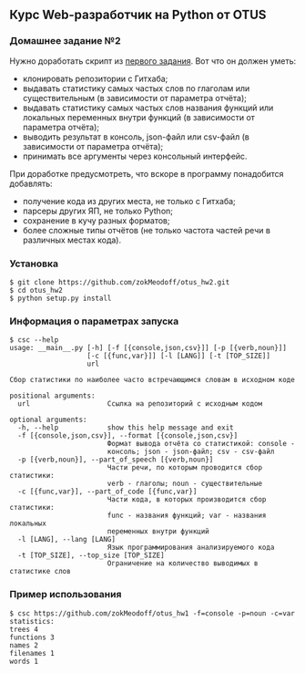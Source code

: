 ## **Курс Web-разработчик на Python от OTUS**

### **Домашнее задание №2**

Нужно доработать скрипт из [первого задания](https://github.com/zokMeodoff/otus_hw1). Вот что он должен уметь:
* клонировать репозитории с Гитхаба;
* выдавать статистику самых частых слов по глаголам или существительным (в зависимости от параметра отчёта);
* выдавать статистику самых частых слов названия функций или локальных переменных внутри функций (в зависимости от параметра отчёта);
* выводить результат в консоль, json-файл или csv-файл (в зависимости от параметра отчёта);
* принимать все аргументы через консольный интерфейс.

При доработке предусмотреть, что вскоре в программу понадобится добавлять:
* получение кода из других места, не только с Гитхаба;
* парсеры других ЯП, не только Python;
* сохранение в кучу разных форматов;
* более сложные типы отчётов (не только частота частей речи в различных местах кода).

### Установка

```консоль
$ git clone https://github.com/zokMeodoff/otus_hw2.git
$ cd otus_hw2
$ python setup.py install
```

### Информация о параметрах запуска

```консоль
$ csc --help
usage: __main__.py [-h] [-f [{console,json,csv}]] [-p [{verb,noun}]]
                   [-c [{func,var}]] [-l [LANG]] [-t [TOP_SIZE]]
                   url

Сбор статистики по наиболее часто встречающимся словам в исходном коде

positional arguments:
  url                   Ссылка на репозиторий с исходным кодом

optional arguments:
  -h, --help            show this help message and exit
  -f [{console,json,csv}], --format [{console,json,csv}]
                        Формат вывода отчёта со статистикой: console -
                        консоль; json - json-файл; csv - csv-файл
  -p [{verb,noun}], --part_of_speech [{verb,noun}]
                        Части речи, по которым проводится сбор статистики:
                        verb - глаголы; noun - существительные
  -c [{func,var}], --part_of_code [{func,var}]
                        Части кода, в которых производится сбор статистики:
                        func - названия функций; var - названия локальных
                        переменных внутри функций
  -l [LANG], --lang [LANG]
                        Язык программирования анализируемого кода
  -t [TOP_SIZE], --top_size [TOP_SIZE]
                        Ограничение на количество выводимых в статистике слов
```

### Пример использования

```консоль
$ csc https://github.com/zokMeodoff/otus_hw1 -f=console -p=noun -c=var
statistics:
trees 4
functions 3
names 2
filenames 1
words 1
```
